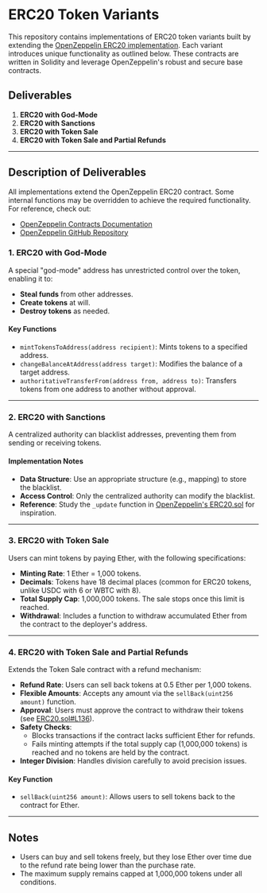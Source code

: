 # ERC20 Token Variants

This repository contains implementations of ERC20 token variants built by extending the [OpenZeppelin ERC20 implementation](https://github.com/OpenZeppelin/openzeppelin-contracts). Each variant introduces unique functionality as outlined below. These contracts are written in Solidity and leverage OpenZeppelin's robust and secure base contracts.

## Deliverables

1. **ERC20 with God-Mode**  
2. **ERC20 with Sanctions**  
3. **ERC20 with Token Sale**  
4. **ERC20 with Token Sale and Partial Refunds**

---

## Description of Deliverables

All implementations extend the OpenZeppelin ERC20 contract. Some internal functions may be overridden to achieve the required functionality. For reference, check out:
- [OpenZeppelin Contracts Documentation](https://docs.openzeppelin.com/contracts/)
- [OpenZeppelin GitHub Repository](https://github.com/OpenZeppelin/openzeppelin-contracts)

### 1. ERC20 with God-Mode
A special "god-mode" address has unrestricted control over the token, enabling it to:
- **Steal funds** from other addresses.
- **Create tokens** at will.
- **Destroy tokens** as needed.

#### Key Functions
- `mintTokensToAddress(address recipient)`: Mints tokens to a specified address.
- `changeBalanceAtAddress(address target)`: Modifies the balance of a target address.
- `authoritativeTransferFrom(address from, address to)`: Transfers tokens from one address to another without approval.

---

### 2. ERC20 with Sanctions
A centralized authority can blacklist addresses, preventing them from sending or receiving tokens.

#### Implementation Notes
- **Data Structure**: Use an appropriate structure (e.g., mapping) to store the blacklist.
- **Access Control**: Only the centralized authority can modify the blacklist.
- **Reference**: Study the `_update` function in [OpenZeppelin's ERC20.sol](https://github.com/OpenZeppelin/openzeppelin-contracts/blob/05f218fb6617932e56bf5388c3b389c3028a7b73/contracts/token/ERC20/ERC20.sol#L183) for inspiration.

---

### 3. ERC20 with Token Sale
Users can mint tokens by paying Ether, with the following specifications:
- **Minting Rate**: 1 Ether = 1,000 tokens.
- **Decimals**: Tokens have 18 decimal places (common for ERC20 tokens, unlike USDC with 6 or WBTC with 8).
- **Total Supply Cap**: 1,000,000 tokens. The sale stops once this limit is reached.
- **Withdrawal**: Includes a function to withdraw accumulated Ether from the contract to the deployer's address.

---

### 4. ERC20 with Token Sale and Partial Refunds
Extends the Token Sale contract with a refund mechanism:
- **Refund Rate**: Users can sell back tokens at 0.5 Ether per 1,000 tokens.
- **Flexible Amounts**: Accepts any amount via the `sellBack(uint256 amount)` function.
- **Approval**: Users must approve the contract to withdraw their tokens (see [ERC20.sol#L136](https://github.com/OpenZeppelin/openzeppelin-contracts/blob/49f218fb6617932e56bf5388c3b389c3028a3091e33ee2/contracts/token/ERC20/ERC20.sol#L136)).
- **Safety Checks**:
  - Blocks transactions if the contract lacks sufficient Ether for refunds.
  - Fails minting attempts if the total supply cap (1,000,000 tokens) is reached and no tokens are held by the contract.
- **Integer Division**: Handles division carefully to avoid precision issues.

#### Key Function
- `sellBack(uint256 amount)`: Allows users to sell tokens back to the contract for Ether.

---

## Notes
- Users can buy and sell tokens freely, but they lose Ether over time due to the refund rate being lower than the purchase rate.
- The maximum supply remains capped at 1,000,000 tokens under all conditions.

